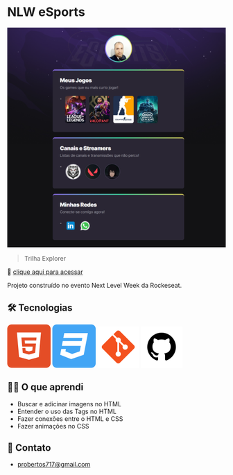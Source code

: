 # NLW eSports

  ![preview](./.github/preview.png)


> Trilha Explorer

 🔗 [clique aqui para acessar](https://prdsilva80.github.io/nlw-eSports-explorer/)

Projeto construído no evento Next Level Week da Rockeseat.

## 🛠️ Tecnologias

![preview](./.github/html5.svg) ![preview](./.github/css3.svg) ![preview](./.github/git.svg) ![preview](./.github/github.svg)

## 👨‍🎓 O que aprendi
- Buscar e adicinar imagens no HTML
- Entender o uso das Tags no HTML
- Fazer conexões entre o HTML e CSS
- Fazer animações no CSS

## 📧 Contato

- probertos717@gmail.com